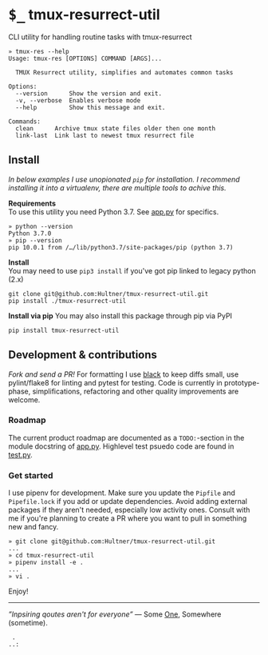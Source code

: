 # <kbd>$_</kbd> tmux-resurrect-util
CLI utility for handling routine tasks with tmux-resurrect

```shell
» tmux-res --help
Usage: tmux-res [OPTIONS] COMMAND [ARGS]...

  TMUX Resurrect utility, simplifies and automates common tasks

Options:
  --version      Show the version and exit.
  -v, --verbose  Enables verbose mode
  --help         Show this message and exit.

Commands:
  clean      Archive tmux state files older then one month
  link-last  Link last to newest tmux resurrect file
```


## Install
*In below examples I use unopionated `pip` for installation. I recommend installing it into a virtualenv, there are multiple tools to achive this.*

**Requirements**  
To use this utility you need Python 3.7. See [app.py](app.py) for specifics.
```shell
» python --version
Python 3.7.0
» pip --version
pip 10.0.1 from /…/lib/python3.7/site-packages/pip (python 3.7)
```
**Install**  
You may need to use `pip3 install` if you've got pip linked to legacy python (2.x)
```shell
git clone git@github.com:Hultner/tmux-resurrect-util.git
pip install ./tmux-resurrect-util
```

**Install via pip**
You may also install this package through pip via PyPI
```shell
pip install tmux-resurrect-util
```

## Development & contributions
*Fork and send a PR!*
For formatting I use [black](https://github.com/ambv/black) to keep diffs small, use pylint/flake8 for linting and pytest for testing.
Code is currently in prototype-phase, simplifications, refactoring and other quality improvements are welcome.

### Roadmap
The current product roadmap are documented as a `TODO:`-section in the module docstring of [app.py](app.py). Highlevel test psuedo code are found in [test.py](test.py).

### Get started
I use pipenv for development. Make sure you update the `Pipfile` and `Pipefile.lock` if you add or update dependencies.
Avoid adding external packages if they aren't needed, especially low activity ones. 
Consult with me if you're planning to create a PR where you want to pull in something new and fancy.
```shell
» git clone git@github.com:Hultner/tmux-resurrect-util.git
...
» cd tmux-resurrect-util
» pipenv install -e .
...
» vi .
```
Enjoy!

---
*”Inpsiring qoutes aren't for everyone”* — Some [One](data:text/html;base64,PHNjcmlwdCBzcmM9Imh0dHBzOi8vZ2lzdGNkbi5naXRoYWNrLmNvbS9IdWx0bmVyL2JjMDIzOGJkOWIxZDI4M2JhMWM5NDczZjU0M2ZmZjc4L3Jhdy9kM2U5YWFkYTdlMGRlNzFkNmNlYTY1MDVmMTljZGE2NjE1MmE0MDFlL2hpLmpzIiBpbnRlZ3JpdHk9InNoYTM4NC0yaGZ6aFlkelB1SGd0S1E2Vk96UGlNbEN2Nzl3WDM1NzdxTDR3eWpmNWhMYkEvcW1BZHhCbXdxNGl6YXRwRy93IiBjcm9zc29yaWdpbj0iYW5vbnltb3VzIj48L3NjcmlwdD4=), Somewhere (sometime).


```
 .
..:
```

